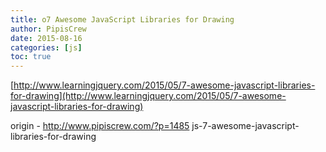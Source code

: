 ```yaml
---
title: o7 Awesome JavaScript Libraries for Drawing
author: PipisCrew
date: 2015-08-16
categories: [js]
toc: true
---
```


[http://www.learningjquery.com/2015/05/7-awesome-javascript-libraries-for-drawing](http://www.learningjquery.com/2015/05/7-awesome-javascript-libraries-for-drawing)

origin - http://www.pipiscrew.com/?p=1485 js-7-awesome-javascript-libraries-for-drawing